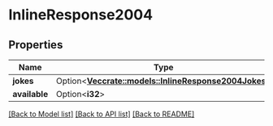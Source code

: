 # InlineResponse2004

## Properties

Name | Type | Description | Notes
------------ | ------------- | ------------- | -------------
**jokes** | Option<[**Vec<crate::models::InlineResponse2004Jokes>**](inline_response_200_4_jokes.md)> |  | [optional]
**available** | Option<**i32**> |  | [optional]

[[Back to Model list]](../README.md#documentation-for-models) [[Back to API list]](../README.md#documentation-for-api-endpoints) [[Back to README]](../README.md)


